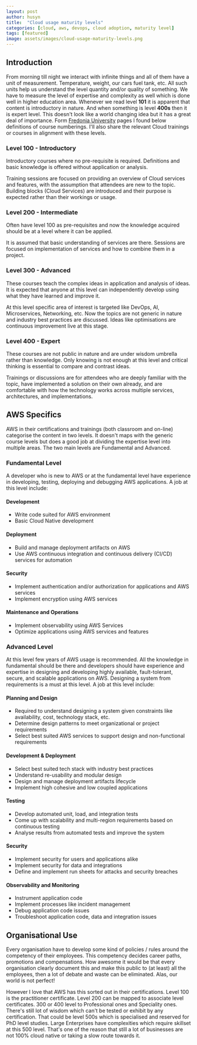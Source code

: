 ```yaml
---
layout: post
author: husyn
title:  "Cloud usage maturity levels"
categories: [cloud, aws, devops, cloud adoption, maturity level]
tags: [featured]
image: assets/images/cloud-usage-maturity-levels.png
---
```


## Introduction

From morning till night we interact with infinite things and all of them have a unit of measurement. Temperature, weight, our cars fuel tank, etc. All such units help us understand the level quantity and/or quality of something. We have to measure the level of expertise and complexity as well which is done well in higher education area. Whenever we read level **101** it is apparent that content is introductory in nature. And when something is level **400s** then it is expert level. This doesn't look like a world changing idea but it has a great deal of importance. Form [Fredonia University](https://www.fredonia.edu/apcaas/guidelines-numbering-courses-undergraduate-level) pages I found below definitions of course numberings. I'll also share the relevant Cloud trainings or courses in alignment with these levels.

### Level 100 - Introductory

Introductory courses where no pre-requisite is required. Definitions and basic knowledge is offered without application or analysis.

Training sessions are focused on providing an overview of Cloud services and features, with the assumption that attendees are new to the topic. Building blocks (Cloud Services) are introduced and their purpose is expected rather than their workings or usage. 

### Level 200 - Intermediate

Often have level 100 as pre-requisites and now the knowledge acquired should be at a level where it can be applied.

It is assumed that basic understanding of services are there. Sessions are focused on implementation of services and how to combine them in a project.

### Level 300 - Advanced

These courses teach the complex ideas in application and analysis of ideas. It is expected that anyone at this level can independently develop using what they have learned and improve it.

At this level specific area of interest is targeted like DevOps, AI, Microservices, Networking, etc. Now the topics are not generic in nature and industry best practices are discussed. Ideas like optimisations are continuous improvement live at this stage.

### Level 400 - Expert

These courses are not public in nature and are under wisdom umbrella rather than knowledge. Only knowing is not enough at this level and critical thinking is essential to compare and contrast ideas.

Trainings or discussions are for attendees who are deeply familiar with the topic, have implemented a solution on their own already, and are comfortable with how the technology works across multiple services, architectures, and implementations.

## AWS Specifics

AWS in their certifications and trainings (both classroom and on-line) categorise the content in two levels. It doesn't maps with the generic course levels but does a good job at dividing the expertise level into multiple areas. The two main levels are Fundamental and Advanced. 

### Fundamental Level
 
A developer who is new to AWS or at the fundamental level have experience in developing, testing, deploying and debugging AWS applications. A job at this level include:
 
#### Development

- Write code suited for AWS environment    
- Basic Cloud Native development

#### Deployment

- Build and manage deployment artifacts on AWS
- Use AWS continuous integration and continuous delivery (CI/CD) services for automation

#### Security

- Implement authentication and/or authorization for applications and AWS services
- Implement encryption using AWS services

#### Maintenance and Operations

- Implement observability using AWS Services
- Optimize applications using AWS services and features
 
### Advanced Level
 
At this level few years of AWS usage is recommended. All the knowledge in fundamental should be there and developers should have experience and expertise in designing and developing highly available, fault-tolerant, secure, and scalable applications on AWS. Designing a system from requirements is a must at this level. A job at this level include:
 
#### Planning and Design
- Required to understand designing a system given constraints like availability, cost, technology stack, etc.
- Determine design patterns to meet organizational or project requirements
- Select best suited AWS services to support design and non-functional requirements

#### Development & Deployment
- Select best suited tech stack with industry best practices
- Understand re-usability and modular design
- Design and manage deployment artifacts lifecycle
- Implement high cohesive and low coupled applications

#### Testing
- Develop automated unit, load, and integration tests
- Come up with scalability and multi-region requirements based on continuous testing
- Analyse results from automated tests and improve the system

#### Security

- Implement security for users and applications alike
- Implement security for data and integrations
- Define and implement run sheets for attacks and security breaches

#### Observability and Monitoring
- Instrument application code
- Implement processes like incident management
- Debug application code issues
- Troubleshoot application code, data and integration issues

## Organisational Use

Every organisation have to develop some kind of policies / rules around the competency of their employees. This competency decides career paths, promotions and compensations. How awesome it would be that every organisation clearly document this and make this public to (at least) all the employees, then a lot of debate and waste can be eliminated. Alas, our world is not perfect! 

However I love that AWS has this sorted out in their certifications. Level 100 is the practitioner certificate. Level 200 can be mapped to associate level certificates. 300 or 400 level to Professional ones and Speciality ones. There's still lot of wisdom which can't be tested or exhibit by any certification. That could be level 500s which is specialised and reserved for PhD level studies. Large Enterprises have complexities which require skillset at this 500 level. That's one of the reason that still a lot of businesses are not 100% cloud native or taking a slow route towards it.